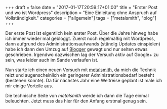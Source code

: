 +++
draft = false
date = "2017-01-17T20:59:17+01:00"
title = "Erster Post und wo ist Wordpress"
description = "Eine Einleitung ohne Anspruch auf Vollständigkeit."
categories = ["allgemein"]
tags = ["metalsmith", "blog"]
+++

Der erste Post ist eigentlich kein erster Post. Über die Jahre hinweg habe ich immer wieder mal gebloggt. Zuerst noch regelmäßig mit Wordpress, dann aufgrund des Administrationsaufwands (ständig Updates einspielen) habe ich dann den Umzug auf [Blogger](http://blogger.com) gewagt und nur selten etwas geschrieben. Irgendwo dazwischen lag der Versuch aktiv auf Google+ zu sein, was leider auch im Sande verlaufen ist. 

Nun starte ich einen neuen Versuch mit [metalsmith](http://metalsmith.io), da mich die Technik reizt und augenscheinlich ein geringerer Administrationsbedarf besteht (bestehen könnte). Da für nächstes Jahr eine Weltreise geplant ist male ich mir einige Vorteile aus.

Die technische Seite von *metalsmith* werde ich dann die Tage einmal beleuchten. Jetzt muss das hier für den Anfang erstmal genug sein.